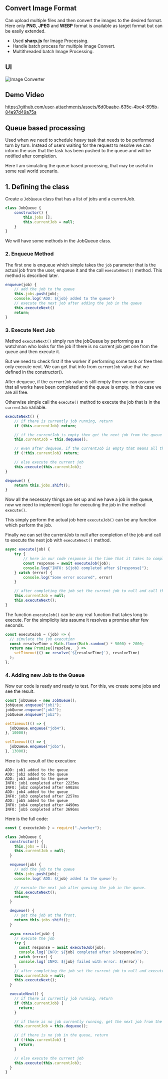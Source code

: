 ## Convert Image Format

Can upload multiple files and then convert the images to the desired format. Here only **PNG**, **JPEG** and **WEBP** format is available as target format but can be easily extended.

- Used **sharp.js** for Image Processing.
- Handle batch process for multiple Image Convert.
- Multithreaded batch Image Processing.

## UI
![Image Converter](./Image%20Converter.png)

## Demo Video
https://github.com/user-attachments/assets/6d0baabe-635e-4be4-895b-84e97d49a75a

## Queue based processing

Used when we need to schedule heavy task that needs to be performed turn by turn. Instead of users waiting for the request to resolve we can inform the user that the task has been pushed to the queue and will be notified after completion.

Here I am simulating the queue based processing, that may be useful in some real world scenario.

## 1. Defining the class

Create a `JobQueue` class that has a list of jobs and a currentJob.

```javascript
class JobQueue {
    constructor() {
        this.jobs [];
        this.currentJob = null;
    }
}
```

We will have some methods in the JobQueue class.

### 2. Enqueue Method
The first one is enqueue which simple takes the `job` parameter that is the actual job from the user, enqueue it and the call `executeNext()` method. This method is described later.

```javascript
enqueue(job) {
    // add the job to the queue
    this.jobs.push(job);
    console.log('ADD: ${job} added to the queue')
    // execute the next job after adding the job in the queue
    this.executeNext()
    return;
}
```
### 3. Execute Next Job
Method `executeNext()` simply run the jobQueue by performing as a watchman who looks for the job if there is no current job get one from the queue and then execute it.

But we need to check first if the worker if performing some task or free then only execute next. We can get that info from `currentJob` value that we defined in the constructor().

After dequeue, if the `currentJob` value is still empty then we can assume that all works have been completed and the queue is empty. In this case we are all free.

Otherwise simple call the `execute()` method to execute the job that is in the `currentJob` variable.

```javascript
executeNext() {
    // if there is currently job running, return
    if (this.currentJob) return;

    // if the currentJob is empty then get the next job from the queue
    this.currentJob = this.dequeue();

    // even after dequeue, if the currentJob is empty that means all the jobs are completed.
    if (!this.currentJob) return;

    // else execute the current job
    this.execute(this.currentJob);
}

dequeue() {
    return this.jobs.shift();
}
```

Now all the necessary things are set up and we have a job in the queue, now we need to implement logic for executing the job in the method `execute()`.

This simply perform the actual job here `executeJob()` can be any function which perform the job.

Finally we can set the currentJob to null after completion of the job and call to execute the next job with `executeNext()` method.

```javascript
async execute(job) {
    try {
        // here in our code response is the time that it takes to complete the job
        const response = await executeJob(job);
        console.log("INFO: ${job} completed after ${response}");
    } catch (error) {
        console.log("Some error occured", error)
    }

    // after completing the job set the current job to null and call the executeNext method.
    this.currentJob = null;
    this.executeNext();
}
```

The function `executeJob()` can be any real function that takes long to execute. For the simplicity lets assume it resolves a promise after few seconds.

```javascript
const executeJob = (job) => {
  // simulate the job execution
  const resolveTime = Math.floor(Math.random() * 5000) + 2000;
  return new Promise((resolve, _) =>
    setTimeout(() => resolve(`${resolveTime}`), resolveTime)
  );
};
```

### 4. Adding new Job to the Queue
Now our code is ready and ready to test. For this, we create some jobs and see the result.

```javascript
const jobQueue = new JobQueue();
jobQueue.enqueue("job1");
jobQueue.enqueue("job2");
jobQueue.enqueue("job3");

setTimeout(() => {
  jobQueue.enqueue("job4");
}, 10000);

setTimeout(() => {
  jobQueue.enqueue("job5");
}, 13000);
```

Here is the result of the execution:

```
ADD: job1 added to the queue
ADD: job2 added to the queue
ADD: job3 added to the queue
INFO: job1 completed after 2225ms
INFO: job2 completed after 6902ms
ADD: job4 added to the queue
INFO: job3 completed after 2257ms
ADD: job5 added to the queue
INFO: job4 completed after 4490ms
INFO: job5 completed after 3696ms
```

Here is the full code:

```javascript
const { executeJob } = require("./worker");

class JobQueue {
  constructor() {
    this.jobs = [];
    this.currentJob = null;
  }

  enqueue(job) {
    // add the job to the queue
    this.jobs.push(job);
    console.log(`ADD: ${job} added to the queue`);

    // execute the next job after queuing the job in the queue.
    this.executeNext();
    return;
  }

  dequeue() {
    // get the job at the front.
    return this.jobs.shift();
  }

  async execute(job) {
    // execute the job
    try {
      const response = await executeJob(job);
      console.log(`INFO: ${job} completed after ${response}ms`);
    } catch (error) {
      console.log(`INFO: ${job} failed with error: ${error}`);
    }
    // after completing the job set the current job to null and execute the next job
    this.currentJob = null;
    this.executeNext();
  }

  executeNext() {
    // if there is currently job running, return
    if (this.currentJob) {
      return;
    }

    // if there is no job currently running, get the next job from the queue
    this.currentJob = this.dequeue();

    // if there is no job in the queue, return
    if (!this.currentJob) {
      return;
    }

    // else execute the current job
    this.execute(this.currentJob);
  }
}
```
